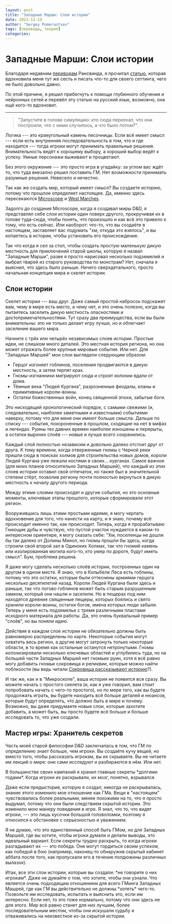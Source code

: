 ```yaml
---
layout: post
title: "Западные Марши: Слои истории"
date: 2022-12-19
author: "Sergey Pomerantsev"
tags: [переводы, теория]
categories:
---
```


# Западные Марши: Слои истории

Благодаря недавним [переводам](https://vk.com/wall-199274572_1021) Рансвинда, я прочитал [статью](http://arsludi.lamemage.com/index.php/949/west-marches-layers-of-history/), которая вдохновила меня тут же сесть и писать что-то для своего сеттинга, чего не было довольно давно.

По этой причине, я решил прибегнуть к помощи глубинного обучения и нейронных сетей и перевёл эту статью на русский язык, возможно, она ещё кого-то вдохновит.

---

> "Запустите в голове симуляцию: кто сюда переехал, что они построили, что с ними случилось, а что было потом?".

Логика --- это краеугольный камень песочницы. Если всё имеет смысл --- если есть внутренняя последовательность в том, что и где находится --- тогда игроки могут принимать правильные решения. Внимательность ведёт к хорошему выбору, а хороший выбор ведёт к успеху. Умные персонажи выживают и процветают.

Без этого окружение --- это просто игра в угадайку: за углом вас ждёт то, что туда внезапно решил поставить ГМ. Нет возможности принимать разумные решения. Невесело и нечестно.

Так как же создать мир, который имеет смысл? Вы создаете историю, потому что прошлое определяет настоящее. Да, именно здесь пересекаются [Microscope](http://www.lamemage.com/microscope/) и [West Marches](http://arsludi.lamemage.com/index.php/78/grand-experiments-west-marches/).

Задолго до создания Microscope, когда я создавал миры D&D, я представлял себе слои истории один поверх другого, прокручивая их в голове туда-сюда, чтобы понять, что произошло и как всё это привело к тому, что есть сейчас. Или наоборот: что-то, что вы создаёте в настоящем, заставляет вас подумать "хм, откуда это взялось", и вы копаетесь в истории, чтобы установить его происхождение.

Так что когда я сел за стол, чтобы создать простую маленькую дикую местность для приключений старой школы, которую я назвал "Западные Марши", разве я просто нарисовал несколько подземелий и выбрал тварей из старого руководства по монстрам? Нет, сначала я выяснил, что здесь было раньше. Ничего сверхдетального, просто начальная концепция мира и скелет истории.

## Слои истории

Скелет истории --- ваш друг. Даже самый простой набросок подскажет вам, чему в мире есть место, а чему нет, и это очень полезно, когда вы пытаетесь заселить дикую местность опасностями и достопримечательностями. Тут сразу два преимущества, если вы были внимательны: это не только делает игру лучше, но и облегчает заселение вашего мира.

Начните с трёх или четырёх независимых слоев истории. Простые идеи, не слишком много деталей. Это местная история региона, но она может отражать более крупные мировые события. Или нет. Для "Западных Маршей" мои слои выглядели следующим образом:

- Герцог изгоняет гоблинов, поселения продвигаются в дикую местность, а затем терпят крах.
- Гномы-изгнанники мигрируют сюда и строят колонии вдали от дома.
- Тёмные века "Людей Кургана", разрозненные феодалы, кланы и примитивные короли-воины.
- Остатки божественных войн, конец священной эпохи, забытые боги.

Это нисходящий хронологический порядок, с самыми свежими (и, следовательно, наиболее заметными и известными) событиями наверху, потому что для меня они имеют больше смысла. Дальше по списку --- события, похороненные в прошлом, сходящие на нет в мифах и легендах. Руины тех давних времен наиболее изношены и перерыты, а остатки вырхних слоёв --- новые и лучше всего сохранились.

Каждый слой полностью независим и довольно далеко отстоит друг от друга. К тому времени, когда отверженные гномы с Черной реки пришли сюда в поисках холмов для строительства новых домов, короли Людей Кургана уже лежали костями в своих... курганах. Самое важное (для моих планов относительно Западных Маршей), что каждый из этих слоев истории оставил свой отпечаток, но также был в значительной степени стёрт, позволив региону почти полностью вернуться в дикую местность к началу другого периода.

Между этими слоями происходят и другие события, но это основные моменты, ключевые этапы прошлого, которые сформировали этот регион.

Вооружившись лишь этими простыми идеями, я могу черпать вдохновение для того, что нанести на карту, и я знаю, почему всё происходит именно так, как происходит. Теперь, когда я прорабатываю Гниющие дубы и чувствую, что пустой участок нуждается в каком-то интересном ориентире, я могу сказать себе: "Хм, поселенцы не дошли бы так далеко от Долины Минол, но гномы прошли бы здесь, когда строили свой второй зал в Одиноких Холмах, так что гномий камень или изолированная могила кого-то, кто умер по дороге, будут иметь смысл". Бум, проблема решена.

Я даже могу сделать несколько слоёв истории, построенных один на другом в одном месте. Я знаю, что в Колыбели Леса есть гоблины, потому что это остатки, которые были оттеснены армиями герцога несколько десятилетий назад. Короли Людей Кургана были здесь и раньше, так что логово гоблинов может быть старым разрушенным замком, который они нашли и заселили. Но в пещерах под ним находятся древние священные пещеры, которых боялись и свято хранили короли-воины, остатки богов, имена которых люди забыли. Теперь у меня есть подземелье с тремя различными пластами исходного материала для работы. Да, это очень буквальный пример "слоёв", но вы поняли идею.

Действия в каждом слое истории не обязательно должны быть равномерно распределены по карте. Некоторые события могут охватить весь регион, а другие могут затронуть только некоторые области, в то время как остальные останутся нетронутыми. Гномы колонизировали несколько ключевых областей и углубились туда, но на большей части Западных Маршей нет гномьих руин, хотя я всё равно могу добавить гномьи сокровища и реликвии, которые можно найти поблизости (вы ведь читали [Сокровища рассказывают историю](/posts/Сокровища-рассказывают-историю/)?).

И так же, как и в "Микроскопе", ваша история не появится вся сразу. Вы можете начать с простого скелета (и, как я уже говорил, вам стоит попробовать начать с чего-то простого), но по мере того, как вы будете продолжать играть, вы будете находить всё больше деталей и нюансов, которые будут определять, что должно быть в мире и почему. Возможно, вы даже придумаете новые слои, которые захотите добавить, а может быть, вы просто будете всё больше и больше исследовать то, что уже создали.

## Мастер игры: Хранитель секретов

Часть моей старой философии D&D заключалась в том, что ГМ по определению знает больше, чем игроки. Вы создаёте кучу вещей, но вместо того, чтобы рассказать игрокам, вы их скрываете. Вы не читаете им лекций о мире: они сами исследуют и разбираются в нём. Или нет.

В большинстве своих кампаний я хранил главные секреты \*долгими годами\*. Когда игроки их раскрывали, их мозг, понятно, взрывался.

Даже если предыстория, которую я создал, никогда не раскрывалась, знание этого изменило мое отношение как ГМа. Вещи в "настоящем" чувствовались более реальными, менее похожими на то, что я просто выдумал, потому что они были следствием скрытой истории. Это изменило мою манеру поведения в игре. Я знал, что то, что видят игроки, --- это лишь кусочки большой головоломки, поэтому я относился к обстановке с серьезностью и уважением.

Я не думаю, что это единственный способ быть ГМом, но для Западных Маршей, где вы хотите, чтобы игроки думали и делали выводы, это идеальный вариант. Если секреты трудно раскрыть, то когда игроки разгадывают их --- это победа. Они могут гордиться своим успехом, как победой в бою (например, наконец-то обнаружив скрытый кабинет аббата после того, как пропускали его в течение полдюжины различных вылазок).

Итак, все эти слои истории, которые вы создали: \*не говорите о них игрокам\*. Даже не думайте о том, что хотите, чтобы они узнали. Что является очень подходящим отношением для всего ГМинга Западных Машрей, где как ГМ вы действительно не должны \*хотеть\* чего-то. Позвольте им исследовать, испытать и выяснить это, если им интересно. Если нет, то это тоже нормально, потому что они здесь не для этого. Мир всё равно станет для них лучшим, более последовательным местом, чтобы они искушали судьбу и отваживались на неизвестное из-за скрытой истории.
